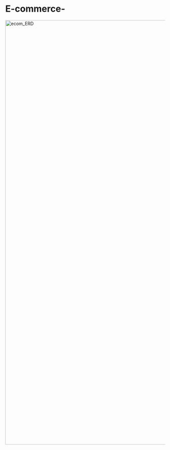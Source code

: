  # E-commerce-
 
 <img width="1007" height="1337" alt="ecom_ERD" src="https://github.com/user-attachments/assets/215d76e7-1cd2-4c80-900a-75b166ce81c2" />
